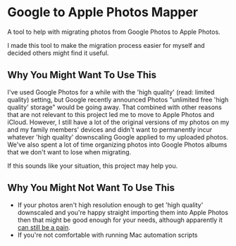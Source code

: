 # Google to Apple Photos Mapper
A tool to help with migrating photos from Google Photos to Apple Photos.

I made this tool to make the migration process easier for myself and decided others might find it useful.

## Why You Might Want To Use This
I've used Google Photos for a while with the 'high quality' (read: limited quality) setting, but Google recently announced Photos "unlimited free 'high quality' storage" would be going away.
That combined with other reasons that are not relevant to this project led me to move to Apple Photos and iCloud.
However, I still have a lot of the original versions of my photos on my and my family members' devices and didn't want to permanently incur whatever 'high quality' downscaling Google applied to my uploaded photos.
We've also spent a lot of time organizing photos into Google Photos albums that we don't want to lose when migrating.

If this sounds like your situation, this project may help you.

## Why You Might Not Want To Use This
- If your photos aren't high resolution enough to get 'high quality' downscaled and you're happy straight importing them into Apple Photos then that might be good enough for your needs, although apparently it [can still be a pain](https://discussions.apple.com/thread/250486578).
- If you're not comfortable with running Mac automation scripts